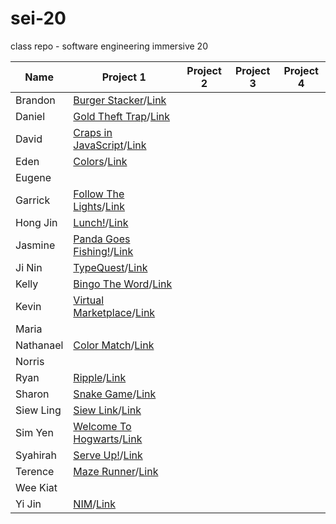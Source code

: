 # sei-20
class repo - software engineering immersive 20

| Name | Project 1 | Project 2 | Project 3 | Project 4 |
| ---- | --------- |---------- | --------- | --------- |
| Brandon |[Burger Stacker](https://datguyrhy.github.io/)/[Link](https://github.com/datguyrhy/datguyrhy.github.io)||||
| Daniel |[Gold Theft Trap](https://dannyozh.github.io/Gold-Theft-Trap/)/[Link](https://github.com/dannyozh/Gold-Theft-Trap/)||||
| David |[Craps in JavaScript](https://david-sg.github.io/craps-in-javascript-v2/)/[Link](https://github.com/david-sg/craps-in-javascript-v2)||||
| Eden |[Colors](https://edenlim.github.io/GAProject1-Colors/)/[Link](https://github.com/edenlim/GAProject1-Colors)||||
| Eugene |||||
| Garrick |[Follow The Lights](https://garricktgh.github.io/Follow-the-lights/)/[Link](https://github.com/Garricktgh/Follow-the-lights)||||
| Hong Jin |[Lunch!](https://lhjd.github.io/sei-20/)/[Link](https://github.com/lhjd/sei-20)||||
| Jasmine |[Panda Goes Fishing!](https://jasminesis.github.io/panda-fishing/)/[Link](https://github.com/jasminesis/panda-fishing)||||
| Ji Nin |[TypeQuest](https://woofborn.github.io/TypeQuest/)/[Link](https://github.com/woofborn/TypeQuest)||||
| Kelly |[Bingo The Word](https://kellylimmm.github.io/Bingo-The-Word/)/[Link](https://github.com/kellylimmm/Bingo-The-Word)||||
| Kevin |[Virtual Marketplace](https://kevinngth.github.io/Project-1-Game/)/[Link](https://github.com/kevinngth/Project-1-Game)||||
| Maria |||||
| Nathanael |[Color Match](https://nathanaeltan.github.io/color-match/)/[Link](https://github.com/nathanaeltan/color-match)||||
| Norris |||||
| Ryan |[Ripple](https://ryanrjyeo.github.io/Ripple/)/[Link](https://github.com/RyanRJyeo/Ripple)||||
| Sharon |[Snake Game](https://sharxn13.github.io/Project-1/)/[Link](https://github.com/Sharxn13/Project-1)||||
| Siew Ling |[Siew Link](https://tansiewling-hotmail.github.io/save-the-earth/)/[Link](https://github.com/tansiewling-hotmail/save-the-earth)||||
| Sim Yen |[Welcome To Hogwarts](https://simyen.github.io/welcome-to-hogwarts/)/[Link](https://github.com/SimYen/welcome-to-hogwarts)||||
| Syahirah |[Serve Up!](https://animaguscat.github.io/project-1/)/[Link](https://github.com/AnimagusCat/project-1)||||
| Terence |[Maze Runner](https://reshinto.github.io/maze_runner/)/[Link](https://github.com/reshinto/maze_runner)||||
| Wee Kiat |||||
| Yi Jin |[NIM](https://wongyijin8183.github.io/SEI-Project1-NIM/)/[Link](https://github.com/wongyijin8183/SEI-Project1-NIM)||||






